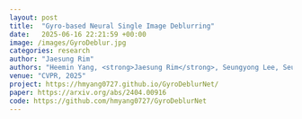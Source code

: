 ```yaml
---
layout: post
title:  "Gyro-based Neural Single Image Deblurring"
date:   2025-06-16 22:21:59 +00:00
image: /images/GyroDeblur.jpg
categories: research
author: "Jaesung Rim"
authors: "Heemin Yang, <strong>Jaesung Rim</strong>, Seungyong Lee, Seung-Hwan Baek, Sunghyun Cho"
venue: "CVPR, 2025"
project: https://hmyang0727.github.io/GyroDeblurNet/
paper: https://arxiv.org/abs/2404.00916
code: https://github.com/hmyang0727/GyroDeblurNet
---
```


